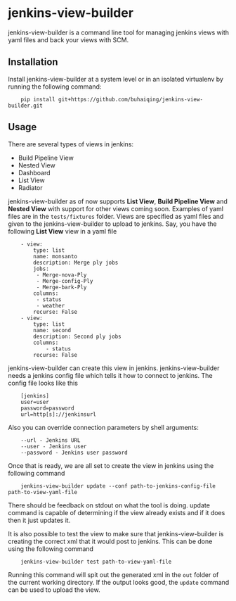 

jenkins-view-builder
====================

jenkins-view-builder is a command line tool for managing jenkins views with yaml files and back
your views with SCM.

Installation
---

Install jenkins-view-builder at a system level or in an isolated virtualenv by running the
following command:

        pip install git+https://github.com/buhaiqing/jenkins-view-builder.git  

Usage
---

There are several types of views in jenkins:
* Build Pipeline View
* Nested View
* Dashboard
* List View
* Radiator

jenkins-view-builder as of now supports **List View**, **Build Pipeline View** and **Nested View**
with support for other views coming soon. Examples of yaml files are in the `tests/fixtures`
folder. Views are specified as yaml files and given to the jenkins-view-builder to upload to
jenkins. Say, you have the following **List View** view in a yaml file

        - view:
            type: list
            name: monsanto
            description: Merge ply jobs
            jobs:
             - Merge-nova-Ply
             - Merge-config-Ply
             - Merge-bark-Ply    
            columns:
             - status
             - weather
            recurse: False
		- view:
			type: list
			name: second
			description: Second ply jobs
			columns:
				- status
			recurse: False

jenkins-view-builder can create this view in jenkins. jenkins-view-builder needs a jenkins config
file which tells it how to connect to jenkins. The config file looks like this

        [jenkins]
        user=user
        password=password
        url=http[s]://jenkinsurl

Also you can override connection parameters by shell arguments:

        --url - Jenkins URL
        --user - Jenkins user
        --password - Jenkins user password

Once that is ready, we are all set to create the view in jenkins using the following command

        jenkins-view-builder update --conf path-to-jenkins-config-file path-to-view-yaml-file
        
There should be feedback on stdout on what the tool is doing. update command is capable of
determining if the view already exists and if it does then it just updates it. 

It is also possible to test the view to make sure that jenkins-view-builder is creating the correct
xml that it would post to jenkins. This can be done using the following command

        jenkins-view-builder test path-to-view-yaml-file

Running this command will spit out the generated xml in the `out` folder of the current working
directory. If the output looks good, the `update` command can be used to upload the view.


